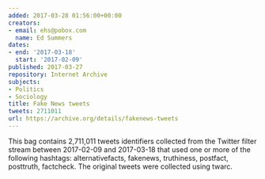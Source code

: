 ```yaml
---
added: 2017-03-28 01:56:00+00:00
creators:
- email: ehs@pobox.com
  name: Ed Summers
dates:
- end: '2017-03-18'
  start: '2017-02-09'
published: 2017-03-27
repository: Internet Archive
subjects:
- Politics
- Sociology
title: Fake News tweets
tweets: 2711011
url: https://archive.org/details/fakenews-tweets
---
```


This bag contains 2,711,011 tweets identifiers collected from the Twitter filter stream between 2017-02-09 and 2017-03-18 that used one or more of the following hashtags: alternativefacts, fakenews, truthiness, postfact, posttruth, factcheck.  The original tweets were collected using twarc.
